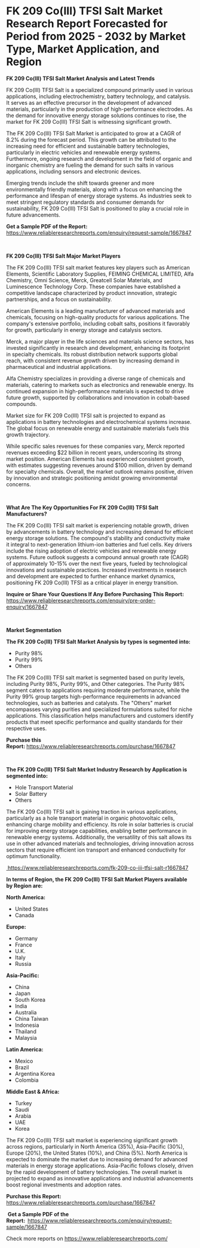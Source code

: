 <p><h1>FK 209 Co(III) TFSI Salt Market Research Report Forecasted for Period from 2025 -  2032 by Market Type, Market Application, and Region</h1></p><p><strong>FK 209 Co(III) TFSI Salt Market Analysis and Latest Trends</strong></p>
<p><p>FK 209 Co(III) TFSI Salt is a specialized compound primarily used in various applications, including electrochemistry, battery technology, and catalysis. It serves as an effective precursor in the development of advanced materials, particularly in the production of high-performance electrodes. As the demand for innovative energy storage solutions continues to rise, the market for FK 209 Co(III) TFSI Salt is witnessing significant growth.</p><p>The FK 209 Co(III) TFSI Salt Market is anticipated to grow at a CAGR of 8.2% during the forecast period. This growth can be attributed to the increasing need for efficient and sustainable battery technologies, particularly in electric vehicles and renewable energy systems. Furthermore, ongoing research and development in the field of organic and inorganic chemistry are fueling the demand for such salts in various applications, including sensors and electronic devices. </p><p>Emerging trends include the shift towards greener and more environmentally friendly materials, along with a focus on enhancing the performance and lifespan of energy storage systems. As industries seek to meet stringent regulatory standards and consumer demands for sustainability, FK 209 Co(III) TFSI Salt is positioned to play a crucial role in future advancements.</p></p>
<p><strong>Get a Sample PDF of the Report:&nbsp;</strong> <a href="https://www.reliableresearchreports.com/enquiry/request-sample/1667847?utm_campaign=2119&utm_medium=2&utm_source=Github&utm_content=ia&utm_term=02022025&utm_id=fk-209-coiii-tfsi-salt">https://www.reliableresearchreports.com/enquiry/request-sample/1667847</a></p>
<p>&nbsp;</p>
<p><strong>FK 209 Co(III) TFSI Salt Major Market Players</strong></p>
<p><p>The FK 209 Co(III) TFSI salt market features key players such as American Elements, Scientific Laboratory Supplies, FEIMING CHEMICAL LIMITED, Alfa Chemistry, Omni Science, Merck, Greatcell Solar Materials, and Luminescence Technology Corp. These companies have established a competitive landscape characterized by product innovation, strategic partnerships, and a focus on sustainability.</p><p>American Elements is a leading manufacturer of advanced materials and chemicals, focusing on high-quality products for various applications. The company's extensive portfolio, including cobalt salts, positions it favorably for growth, particularly in energy storage and catalysis sectors.</p><p>Merck, a major player in the life sciences and materials science sectors, has invested significantly in research and development, enhancing its footprint in specialty chemicals. Its robust distribution network supports global reach, with consistent revenue growth driven by increasing demand in pharmaceutical and industrial applications.</p><p>Alfa Chemistry specializes in providing a diverse range of chemicals and materials, catering to markets such as electronics and renewable energy. Its continued expansion in high-performance materials is expected to drive future growth, supported by collaborations and innovation in cobalt-based compounds.</p><p>Market size for FK 209 Co(III) TFSI salt is projected to expand as applications in battery technologies and electrochemical systems increase. The global focus on renewable energy and sustainable materials fuels this growth trajectory. </p><p>While specific sales revenues for these companies vary, Merck reported revenues exceeding $22 billion in recent years, underscoring its strong market position. American Elements has experienced consistent growth, with estimates suggesting revenues around $100 million, driven by demand for specialty chemicals. Overall, the market outlook remains positive, driven by innovation and strategic positioning amidst growing environmental concerns.</p></p>
<p>&nbsp;</p>
<p><strong>What Are The Key Opportunities For FK 209 Co(III) TFSI Salt Manufacturers?</strong></p>
<p><p>The FK 209 Co(III) TFSI salt market is experiencing notable growth, driven by advancements in battery technology and increasing demand for efficient energy storage solutions. The compound's stability and conductivity make it integral to next-generation lithium-ion batteries and fuel cells. Key drivers include the rising adoption of electric vehicles and renewable energy systems. Future outlook suggests a compound annual growth rate (CAGR) of approximately 10-15% over the next five years, fueled by technological innovations and sustainable practices. Increased investments in research and development are expected to further enhance market dynamics, positioning FK 209 Co(III) TFSI as a critical player in energy transition.</p></p>
<p><strong>Inquire or Share Your Questions If Any Before Purchasing This Report:</strong> <a href="https://www.reliableresearchreports.com/enquiry/pre-order-enquiry/1667847?utm_campaign=2119&utm_medium=2&utm_source=Github&utm_content=ia&utm_term=02022025&utm_id=fk-209-coiii-tfsi-salt">https://www.reliableresearchreports.com/enquiry/pre-order-enquiry/1667847</a></p>
<p>&nbsp;</p>
<p><strong>Market Segmentation</strong></p>
<p><strong>The FK 209 Co(III) TFSI Salt Market Analysis by types is segmented into:</strong></p>
<p><ul><li>Purity 98%</li><li>Purity 99%</li><li>Others</li></ul></p>
<p><p>The FK 209 Co(III) TFSI salt market is segmented based on purity levels, including Purity 98%, Purity 99%, and Other categories. The Purity 98% segment caters to applications requiring moderate performance, while the Purity 99% group targets high-performance requirements in advanced technologies, such as batteries and catalysts. The "Others" market encompasses varying purities and specialized formulations suited for niche applications. This classification helps manufacturers and customers identify products that meet specific performance and quality standards for their respective uses.</p></p>
<p><strong>Purchase this Report:&nbsp;</strong><a href="https://www.reliableresearchreports.com/purchase/1667847?utm_campaign=2119&utm_medium=2&utm_source=Github&utm_content=ia&utm_term=02022025&utm_id=fk-209-coiii-tfsi-salt">https://www.reliableresearchreports.com/purchase/1667847</a></p>
<p>&nbsp;</p>
<p><strong>The FK 209 Co(III) TFSI Salt Market Industry Research by Application is segmented into:</strong></p>
<p><ul><li>Hole Transport Material</li><li>Solar Battery</li><li>Others</li></ul></p>
<p><p>The FK 209 Co(III) TFSI salt is gaining traction in various applications, particularly as a hole transport material in organic photovoltaic cells, enhancing charge mobility and efficiency. Its role in solar batteries is crucial for improving energy storage capabilities, enabling better performance in renewable energy systems. Additionally, the versatility of this salt allows its use in other advanced materials and technologies, driving innovation across sectors that require efficient ion transport and enhanced conductivity for optimum functionality.</p></p>
<p><a href="https://www.reliableresearchreports.com/fk-209-co-iii-tfsi-salt-r1667847?utm_campaign=2119&utm_medium=2&utm_source=Github&utm_content=ia&utm_term=02022025&utm_id=fk-209-coiii-tfsi-salt">&nbsp;https://www.reliableresearchreports.com/fk-209-co-iii-tfsi-salt-r1667847</a></p>
<p><strong>In terms of Region, the FK 209 Co(III) TFSI Salt Market Players available by Region are:</strong></p>
<p>
    <p> <strong> North America: </strong>
        <ul>
            <li>United States</li>
            <li>Canada</li>
        </ul>
        </p> 
    <p> <strong> Europe: </strong>
        <ul>
            <li>Germany</li>
            <li>France</li>
            <li>U.K.</li>
            <li>Italy</li>
            <li>Russia</li>
        </ul>
        </p> 
    <p> <strong> Asia-Pacific: </strong>
        <ul>
            <li>China</li>
            <li>Japan</li>
            <li>South Korea</li>
            <li>India</li>
            <li>Australia</li>
            <li>China Taiwan</li>
            <li>Indonesia</li>
            <li>Thailand</li>
            <li>Malaysia</li>
        </ul>
        </p> 
    <p> <strong> Latin America: </strong>
        <ul>
            <li>Mexico</li>
            <li>Brazil</li>
            <li>Argentina Korea</li>
            <li>Colombia</li>
        </ul>
        </p> 
    <p> <strong> Middle East & Africa: </strong>
        <ul>
            <li>Turkey</li>
            <li>Saudi</li>
            <li>Arabia</li>
            <li>UAE</li>
            <li>Korea</li>
        </ul>
    </p>
    </p>
<p><p>The FK 209 Co(III) TFSI salt market is experiencing significant growth across regions, particularly in North America (35%), Asia-Pacific (30%), Europe (20%), the United States (10%), and China (5%). North America is expected to dominate the market due to increasing demand for advanced materials in energy storage applications. Asia-Pacific follows closely, driven by the rapid development of battery technologies. The overall market is projected to expand as innovative applications and industrial advancements boost regional investments and adoption rates.</p></p>
<p><strong>Purchase this Report: </strong><a href="https://www.reliableresearchreports.com/purchase/1667847?utm_campaign=2119&utm_medium=2&utm_source=Github&utm_content=ia&utm_term=02022025&utm_id=fk-209-coiii-tfsi-salt">https://www.reliableresearchreports.com/purchase/1667847</a></p>
<p>&nbsp;<strong>Get a Sample PDF of the Report:&nbsp;&nbsp;</strong><a href="https://www.reliableresearchreports.com/enquiry/request-sample/1667847?utm_campaign=2119&utm_medium=2&utm_source=Github&utm_content=ia&utm_term=02022025&utm_id=fk-209-coiii-tfsi-salt">https://www.reliableresearchreports.com/enquiry/request-sample/1667847</a></p>
<p><strong></strong></p>
<p>Check more reports on <a href="https://www.reliableresearchreports.com/?utm_campaign=2119&utm_medium=2&utm_source=Github&utm_content=ia&utm_term=02022025&utm_id=fk-209-coiii-tfsi-salt">https://www.reliableresearchreports.com/</a></p>